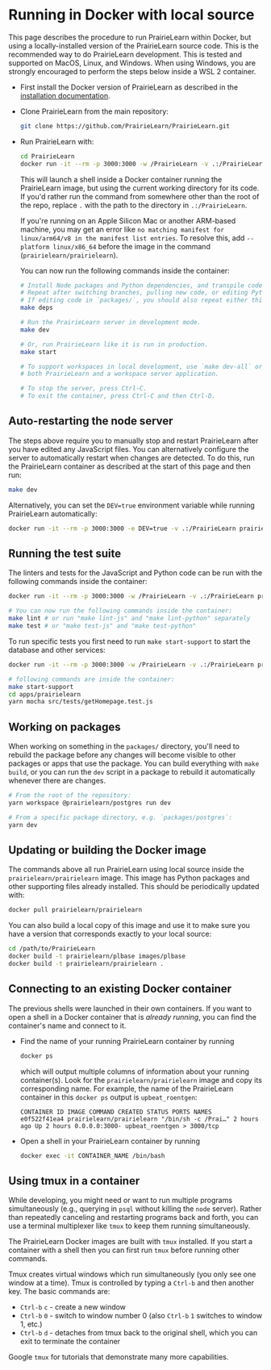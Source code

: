 # Running in Docker with local source

This page describes the procedure to run PrairieLearn within Docker, but using a locally-installed version of the PrairieLearn source code. This is the recommended way to do PrairieLearn development. This is tested and supported on MacOS, Linux, and Windows. When using Windows, you are strongly encouraged to perform the steps below inside a WSL 2 container.

- First install the Docker version of PrairieLearn as described in the [installation documentation](installing.md).

- Clone PrairieLearn from the main repository:

  ```sh
  git clone https://github.com/PrairieLearn/PrairieLearn.git
  ```

- Run PrairieLearn with:

  ```sh
  cd PrairieLearn
  docker run -it --rm -p 3000:3000 -w /PrairieLearn -v .:/PrairieLearn prairielearn/prairielearn /bin/bash
  ```

  This will launch a shell inside a Docker container running the PrairieLearn image, but using the current working directory for its code. If you'd rather run the command from somewhere other than the root of the repo, replace `.` with the path to the directory in `.:/PrairieLearn`.

  If you're running on an Apple Silicon Mac or another ARM-based machine, you may get an error like `no matching manifest for linux/arm64/v8 in the manifest list entries`. To resolve this, add `--platform linux/x86_64` before the image in the command (`prairielearn/prairielearn`).

  You can now run the following commands inside the container:

  ```sh
  # Install Node packages and Python dependencies, and transpile code in the `packages/` directory.
  # Repeat after switching branches, pulling new code, or editing Python dependencies in `plbase` image.
  # If editing code in `packages/`, you should also repeat either this command or `make build`.
  make deps
  
  # Run the PrairieLearn server in development mode.
  make dev
  
  # Or, run PrairieLearn like it is run in production.
  make start
  
  # To support workspaces in local development, use `make dev-all` or `make start-all` to run
  # both PrairieLearn and a workspace server application.
  
  # To stop the server, press Ctrl-C.
  # To exit the container, press Ctrl-C and then Ctrl-D.
  ```

## Auto-restarting the node server

The steps above require you to manually stop and restart PrairieLearn after you have edited any JavaScript files. You can alternatively configure the server to automatically restart when changes are detected. To do this, run the PrairieLearn container as described at the start of this page and then run:

```sh
make dev
```

Alternatively, you can set the `DEV=true` environment variable while running PrairieLearn automatically:

```sh
docker run -it --rm -p 3000:3000 -e DEV=true -v .:/PrairieLearn prairielearn/prairielearn
```

## Running the test suite

The linters and tests for the JavaScript and Python code can be run with the following commands inside the container:

```sh
docker run -it --rm -p 3000:3000 -w /PrairieLearn -v .:/PrairieLearn prairielearn/prairielearn /bin/bash

# You can now run the following commands inside the container:
make lint # or run "make lint-js" and "make lint-python" separately
make test # or "make test-js" and "make test-python"
```

To run specific tests you first need to run `make start-support` to start the database and other services:

```sh
docker run -it --rm -p 3000:3000 -w /PrairieLearn -v .:/PrairieLearn prairielearn/prairielearn /bin/bash

# following commands are inside the container:
make start-support
cd apps/prairielearn
yarn mocha src/tests/getHomepage.test.js
```

## Working on packages

When working on something in the `packages/` directory, you'll need to rebuild the package before any changes will become visible to other packages or apps that use the package. You can build everything with `make build`, or you can run the `dev` script in a package to rebuild it automatically whenever there are changes.

```sh
# From the root of the repository:
yarn workspace @prairielearn/postgres run dev

# From a specific package directory, e.g. `packages/postgres`:
yarn dev
```

## Updating or building the Docker image

The commands above all run PrairieLearn using local source inside the `prairielearn/prairielearn` image. This image has Python packages and other supporting files already installed. This should be periodically updated with:

```sh
docker pull prairielearn/prairielearn
```

You can also build a local copy of this image and use it to make sure you have a version that corresponds exactly to your local source:

```sh
cd /path/to/PrairieLearn
docker build -t prairielearn/plbase images/plbase
docker build -t prairielearn/prairielearn .
```

## Connecting to an existing Docker container

The previous shells were launched in their own containers. If you want to open a shell in a Docker container that is _already running_, you can find the container's name and connect to it.

- Find the name of your running PrairieLearn container by running

  ```sh
  docker ps
  ```

  which will output multiple columns of information about your running container(s). Look for the `prairielearn/prairielearn` image and copy its corresponding name. For example, the name of the PrairieLearn container in this `docker ps` output is `upbeat_roentgen`:

  ```console
  CONTAINER ID IMAGE COMMAND CREATED STATUS PORTS NAMES
  e0f522f41ea4 prairielearn/prairielearn "/bin/sh -c /Prai…" 2 hours ago Up 2 hours 0.0.0.0:3000- upbeat_roentgen > 3000/tcp
  ```

- Open a shell in your PrairieLearn container by running

  ```sh
  docker exec -it CONTAINER_NAME /bin/bash
  ```

## Using tmux in a container

While developing, you might need or want to run multiple programs simultaneously (e.g., querying in `psql` without killing the `node` server). Rather than repeatedly canceling and restarting programs back and forth, you can use a terminal multiplexer like `tmux` to keep them running simultaneously.

The PrairieLearn Docker images are built with `tmux` installed. If you start a container with a shell then you can first run `tmux` before running other commands.

Tmux creates virtual windows which run simultaneously (you only see one window at a time). Tmux is controlled by typing a `Ctrl-b` and then another key. The basic commands are:

- `Ctrl-b` `c` - create a new window
- `Ctrl-b` `0` - switch to window number 0 (also `Ctrl-b` `1` switches to window 1, etc.)
- `Ctrl-b` `d` - detaches from tmux back to the original shell, which you can exit to terminate the container

Google `tmux` for tutorials that demonstrate many more capabilities.
